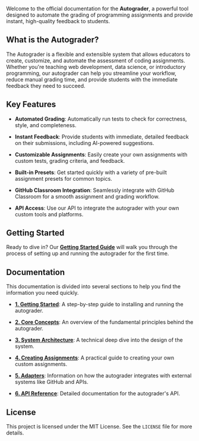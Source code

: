 
Welcome to the official documentation for the **Autograder**, a powerful tool designed to automate the grading of programming assignments and provide instant, high-quality feedback to students.

## What is the Autograder?

The Autograder is a flexible and extensible system that allows educators to create, customize, and automate the assessment of coding assignments. Whether you're teaching web development, data science, or introductory programming, our autograder can help you streamline your workflow, reduce manual grading time, and provide students with the immediate feedback they need to succeed.

## Key Features

* **Automated Grading**: Automatically run tests to check for correctness, style, and completeness.

* **Instant Feedback**: Provide students with immediate, detailed feedback on their submissions, including AI-powered suggestions.

* **Customizable Assignments**: Easily create your own assignments with custom tests, grading criteria, and feedback.

* **Built-in Presets**: Get started quickly with a variety of pre-built assignment presets for common topics.

* **GitHub Classroom Integration**: Seamlessly integrate with GitHub Classroom for a smooth assignment and grading workflow.

* **API Access**: Use our API to integrate the autograder with your own custom tools and platforms.

## Getting Started

Ready to dive in? Our [**Getting Started Guide**](/docs/getting_started.md) will walk you through the process of setting up and running the autograder for the first time.

## Documentation

This documentation is divided into several sections to help you find the information you need quickly.

* [**1. Getting Started**](/docs/getting_started.md): A step-by-step guide to installing and running the autograder.

* [**2. Core Concepts**](/docs/core_concepts.md): An overview of the fundamental principles behind the autograder.

* [**3. System Architecture**](/docs/system_architecture.md): A technical deep dive into the design of the system.

* [**4. Creating Assignments**](/docs/creating_assignments.md): A practical guide to creating your own custom assignments.

* [**5. Adapters**](/docs/adapters.md): Information on how the autograder integrates with external systems like GitHub and APIs.

* [**6. API Reference**](/docs/api_reference.md): Detailed documentation for the autograder's API.



## License

This project is licensed under the MIT License. See the `LICENSE` file for more details.
